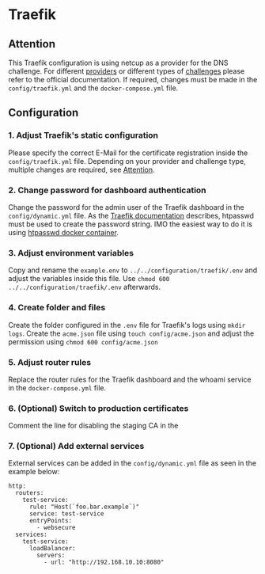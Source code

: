 # Traefik

## <a name="attention"></a>Attention
This Traefik configuration is using netcup as a provider for the DNS challenge.
For different [providers](https://doc.traefik.io/traefik/https/acme/#providers) or different types of [challenges](https://doc.traefik.io/traefik/user-guides/docker-compose/acme-tls/) please refer to the official documentation.
If required, changes must be made in the `config/traefik.yml` and the `docker-compose.yml` file.

## Configuration

### 1. Adjust Traefik's static configuration
Please specify the correct E-Mail for the certificate registration inside the `config/traefik.yml` file.
Depending on your provider and challenge type, multiple changes are required, see [Attention](#attention).

### 2. Change password for dashboard authentication
Change the password for the admin user of the Traefik dashboard in the `config/dynamic.yml` file.
As the [Traefik documentation](https://doc.traefik.io/traefik/middlewares/http/basicauth/) describes, htpasswd must be used to create the password string.
IMO the easiest way to do it is using [htpasswd docker container](https://github.com/xmartlabs/docker-htpasswd).

### 3. Adjust environment variables
Copy and rename the `example.env` to `../../configuration/traefik/.env` and adjust the variables inside this file.
Use `chmod 600 ../../configuration/traefik/.env` afterwards.

### 4. Create folder and files
Create the folder configured in the `.env` file for Traefik's logs using `mkdir logs`.
Create the `acme.json` file using `touch config/acme.json` and adjust the permission using `chmod 600 config/acme.json` 

### 5. Adjust router rules
Replace the router rules for the Traefik dashboard and the whoami service in the `docker-compose.yml` file.

### 6. (Optional) Switch to production certificates
Comment the line for disabling the staging CA in the

### 7. (Optional) Add external services
External services can be added in the `config/dynamic.yml` file as seen in the example below:
```
http:
  routers:
    test-service:
      rule: "Host(`foo.bar.example`)"
      service: test-service
      entryPoints:
        - websecure
  services:
    test-service:
      loadBalancer:
        servers:
          - url: "http://192.168.10.10:8080"
```
